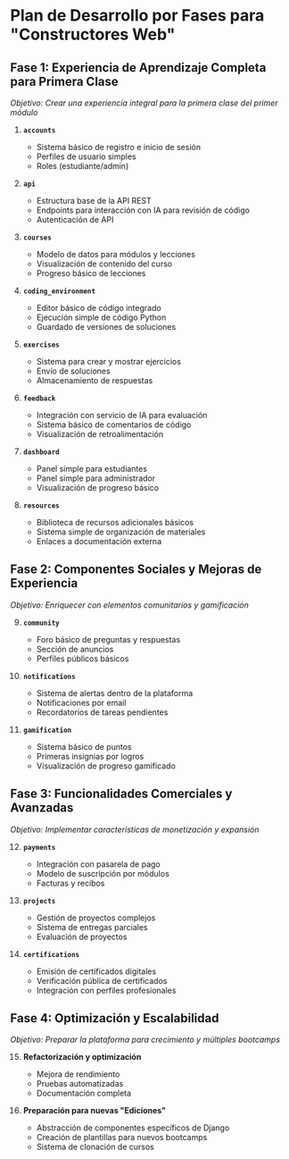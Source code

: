 # Plan de Desarrollo por Fases para "Constructores Web"

## Fase 1: Experiencia de Aprendizaje Completa para Primera Clase
*Objetivo: Crear una experiencia integral para la primera clase del primer módulo*

1. **`accounts`**
   - Sistema básico de registro e inicio de sesión
   - Perfiles de usuario simples
   - Roles (estudiante/admin)

2. **`api`**
   - Estructura base de la API REST
   - Endpoints para interacción con IA para revisión de código
   - Autenticación de API

3. **`courses`**
   - Modelo de datos para módulos y lecciones
   - Visualización de contenido del curso
   - Progreso básico de lecciones

4. **`coding_environment`**
   - Editor básico de código integrado
   - Ejecución simple de código Python
   - Guardado de versiones de soluciones

5. **`exercises`**
   - Sistema para crear y mostrar ejercicios
   - Envío de soluciones
   - Almacenamiento de respuestas

6. **`feedback`**
   - Integración con servicio de IA para evaluación
   - Sistema básico de comentarios de código
   - Visualización de retroalimentación

7. **`dashboard`**
   - Panel simple para estudiantes
   - Panel simple para administrador
   - Visualización de progreso básico

8. **`resources`**
   - Biblioteca de recursos adicionales básicos
   - Sistema simple de organización de materiales
   - Enlaces a documentación externa

## Fase 2: Componentes Sociales y Mejoras de Experiencia
*Objetivo: Enriquecer con elementos comunitarios y gamificación*

9. **`community`**
   - Foro básico de preguntas y respuestas
   - Sección de anuncios
   - Perfiles públicos básicos

10. **`notifications`**
    - Sistema de alertas dentro de la plataforma
    - Notificaciones por email
    - Recordatorios de tareas pendientes

11. **`gamification`**
    - Sistema básico de puntos
    - Primeras insignias por logros
    - Visualización de progreso gamificado

## Fase 3: Funcionalidades Comerciales y Avanzadas
*Objetivo: Implementar características de monetización y expansión*

12. **`payments`**
    - Integración con pasarela de pago
    - Modelo de suscripción por módulos
    - Facturas y recibos

13. **`projects`**
    - Gestión de proyectos complejos
    - Sistema de entregas parciales
    - Evaluación de proyectos

14. **`certifications`**
    - Emisión de certificados digitales
    - Verificación pública de certificados
    - Integración con perfiles profesionales

## Fase 4: Optimización y Escalabilidad
*Objetivo: Preparar la plataforma para crecimiento y múltiples bootcamps*

15. **Refactorización y optimización**
    - Mejora de rendimiento
    - Pruebas automatizadas
    - Documentación completa

16. **Preparación para nuevas "Ediciones"**
    - Abstracción de componentes específicos de Django
    - Creación de plantillas para nuevos bootcamps
    - Sistema de clonación de cursos